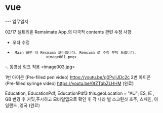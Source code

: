 # vue

--- 업무일지

02/17
셀트리온 Remsimate App.의 다국적 contents 관련 수정 사항 
 
- 오타 수정
-      Main 화면 내 Resmima 오타입니다. Remsima 로 수정 부탁 드립니다. 
                     <image001.png>
 
-. 동영상 링크 적용
                     <image003.jpg>
 
1번 아이콘 (Pre-filled pen video)
https://youtu.be/q0PvjlJDc2c
2번 아이콘 (Pre-filled syringe video)
https://youtu.be/0tZTqbZLHHM
 (완료)

Education, EducationPdf, EducationPdf3 
this.geoLocation = "AU";
ES,  IE , GB
변경 후 커밋,푸시하고 모바일앱으로 확인 후 
각 나라 별 스크린샷 
호주, 스페인, 아일랜드 ,영국
(완료) 
